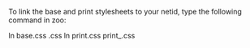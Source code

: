 To link the base and print stylesheets to your netid, type the following command in zoo:

ln base.css <yournetid>.css
ln print.css print_<yournetid>.css
